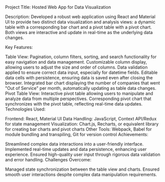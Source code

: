 Project Title: Hosted Web App for Data Visualization

Description:
Developed a robust web application using React and Material UI to provide two distinct data visualization and analysis views: a dynamic table with a corresponding bar chart and a pivot table with a pivot chart. Both views are interactive and update in real-time as the underlying data changes.

Key Features:

Table View:
Pagination, column filters, sorting, and search functionality for easy navigation and data management.
Customizable column display, allowing users to adjust the size and order of columns.
Data validation applied to ensure correct data input, especially for datetime fields.
Editable data cells with persistence, ensuring data is saved even after closing the browser.
Integrated bar chart displaying the number of companies that went "Out of Service" per month, automatically updating as table data changes.
Pivot Table View:
Interactive pivot table allowing users to manipulate and analyze data from multiple perspectives.
Corresponding pivot chart that synchronizes with the pivot table, reflecting real-time data updates.
Technologies Used:

Frontend: React, Material UI
Data Handling: JavaScript, Context API/Redux for state management
Visualization: Chart.js, Recharts, or equivalent library for creating bar charts and pivot charts
Other Tools: Webpack, Babel for module bundling and transpiling, Git for version control
Achievements:

Streamlined complex data interactions into a user-friendly interface.
Implemented real-time updates and data persistence, enhancing user experience.
Ensured high-quality user input through rigorous data validation and error handling.
Challenges Overcome:

Managed state synchronization between the table view and charts.
Ensured smooth user interactions despite complex data manipulation requirements.
